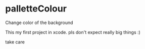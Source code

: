 # palletteColour
Change color of the background

This my first project in xcode. pls don't expect really big things :)

take care 
